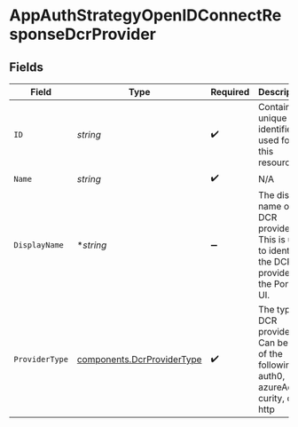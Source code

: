 # AppAuthStrategyOpenIDConnectResponseDcrProvider


## Fields

| Field                                                                                              | Type                                                                                               | Required                                                                                           | Description                                                                                        | Example                                                                                            |
| -------------------------------------------------------------------------------------------------- | -------------------------------------------------------------------------------------------------- | -------------------------------------------------------------------------------------------------- | -------------------------------------------------------------------------------------------------- | -------------------------------------------------------------------------------------------------- |
| `ID`                                                                                               | *string*                                                                                           | :heavy_check_mark:                                                                                 | Contains a unique identifier used for this resource.                                               | 5f9fd312-a987-4628-b4c5-bb4f4fddd5f7                                                               |
| `Name`                                                                                             | *string*                                                                                           | :heavy_check_mark:                                                                                 | N/A                                                                                                |                                                                                                    |
| `DisplayName`                                                                                      | **string*                                                                                          | :heavy_minus_sign:                                                                                 | The display name of the DCR provider. This is used to identify the DCR provider in the Portal UI.<br/> |                                                                                                    |
| `ProviderType`                                                                                     | [components.DcrProviderType](../../models/components/dcrprovidertype.md)                           | :heavy_check_mark:                                                                                 | The type of DCR provider. Can be one of the following - auth0, azureAd, curity, okta, http         |                                                                                                    |